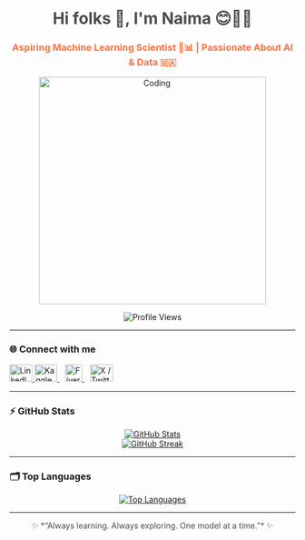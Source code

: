 <h1 align="center" style="color:#4B4B4B;">Hi folks 👋, I'm Naima 😊👩‍💼</h1>

<h3 align="center" style="color:#FF6F3C;">Aspiring Machine Learning Scientist 🤖📊 | Passionate About AI & Data 🇲🇦</h3>

<p align="center">
  <img src="https://media3.giphy.com/media/RbDKaczqWovIugyJmW/200.gif?cid=790b7611rs7ehiume1k770z04jnkh93rx60t84i3n2wdq4rh&rid=200.gif&ct=g" alt="Coding" width="400"/>
</p>

<p align="center">
  <img src="https://komarev.com/ghpvc/?username=naimataki&label=Profile%20views&color=4B4B4B&style=flat" alt="Profile Views" />
</p>

---

### 🌐 Connect with me

<p align="left">
  <a href="https://linkedin.com/in/naima-takiouti" target="_blank" rel="noopener noreferrer">
    <img src="https://raw.githubusercontent.com/rahuldkjain/github-profile-readme-generator/master/src/images/icons/Social/linked-in-alt.svg" alt="LinkedIn" height="30" width="40" />
  </a>
  <a href="https://kaggle.com/naimatakiouti" target="_blank" rel="noopener noreferrer">
    <img src="https://raw.githubusercontent.com/rahuldkjain/github-profile-readme-generator/master/src/images/icons/Social/kaggle.svg" alt="Kaggle" height="30" width="40" />
  </a>
  <a href="https://www.fiverr.com/" target="_blank" rel="noopener noreferrer">
    <img src="https://upload.wikimedia.org/wikipedia/commons/thumb/3/34/Fiverr_Logo_2020.svg/320px-Fiverr_Logo_2020.svg.png" alt="Fiverr" height="30" style="margin-left:10px;" />
  </a>
  <a href="https://twitter.com/" target="_blank" rel="noopener noreferrer">
    <img src="https://upload.wikimedia.org/wikipedia/commons/9/95/X_logo_2023.svg" alt="X / Twitter" height="30" width="40" style="margin-left:10px;" />
  </a>
</p>

---

### ⚡ GitHub Stats

<p align="center">
  <a href="https://github.com/naimataki">
    <img src="https://github-readme-stats.vercel.app/api?username=naimataki&theme=graywhite&hide_border=true&title_color=FF6F3C&text_color=4B4B4B&icon_color=FF6F3C" alt="GitHub Stats" />
  </a>
  <br/>
  <a href="https://github.com/naimataki">
    <img src="http://github-readme-streak-stats.herokuapp.com?user=naimataki&theme=graywhite&hide_border=true&ring=FF6F3C&fire=FF6F3C&currStreakLabel=FF6F3C&sideLabels=4B4B4B&sideNums=4B4B4B&dates=4B4B4B" alt="GitHub Streak" />
  </a>
</p>

---

### 🗂️ Top Languages

<p align="center">
  <a href="https://github.com/naimataki">
    <img src="https://github-readme-stats.vercel.app/api/top-langs/?username=naimataki&layout=compact&theme=graywhite&hide_border=true&title_color=FF6F3C&text_color=4B4B4B" alt="Top Languages" />
  </a>
</p>

---

<p align="center" style="color:#4B4B4B;">
  ✨ *“Always learning. Always exploring. One model at a time.”* ✨
</p>

